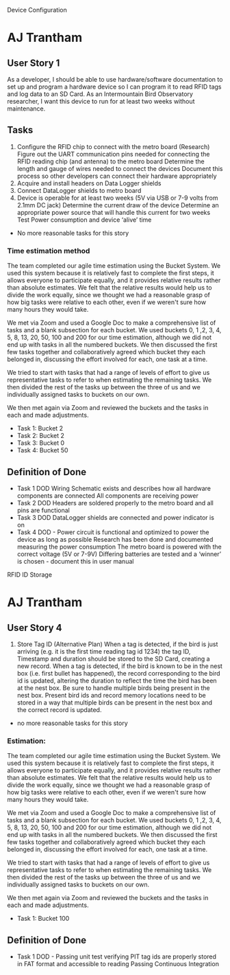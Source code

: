 Device Configuration

# AJ Trantham

## User Story 1

As a developer, I should be able to use hardware/software documentation to set up and program a hardware device so I can program it to read RFID tags and log data to an SD Card. As an Intermountain Bird Observatory researcher, I want this device to run for at least two weeks without maintenance. 

## Tasks

1. Configure the RFID chip to connect with the metro board (Research)
Figure out the UART communication pins needed for connecting the RFID reading chip (and antenna) to the metro board
Determine the length and gauge of wires needed to connect the devices
Document this process so other developers can connect their hardware appropriately
2. Acquire and install headers on Data Logger shields
3. Connect DataLogger shields to metro board
4. Device is operable for at least two weeks (5V via USB or 7-9 volts from 2.1mm DC jack)
Determine the current draw of the device
Determine an appropriate power source that will handle this current for two weeks
Test Power consumption and device ‘alive’ time
* No more reasonable tasks for this story


### Time estimation method

The team completed our agile time estimation using the Bucket System. We used this system because it is relatively fast to complete the first steps, it allows everyone to participate equally, and it provides relative results rather than absolute estimates. We felt that the relative results would help us to divide the work equally, since we thought we had a reasonable grasp of how big tasks were relative to each other, even if we weren't sure how many hours they would take.
 
We met via Zoom and used a Google Doc to make a comprehensive list of tasks and a blank subsection for each bucket. We used buckets 0, 1 ,2, 3, 4, 5, 8, 13, 20, 50, 100 and 200 for our time estimation, although we did not end up with tasks in all the numbered buckets. We then discussed the first few tasks together and collaboratively agreed which bucket they each belonged in, discussing the effort involved for each, one task at a time.

We tried to start with tasks that had a range of levels of effort to give us representative tasks to refer to when estimating the remaining tasks. We then divided the rest of the tasks up between the three of us and we individually assigned tasks to buckets on our own. 

We then met again via Zoom and reviewed the buckets and the tasks in each and made adjustments.

- Task 1: Bucket 2
- Task 2: Bucket 2
- Task 3: Bucket 0
- Task 4: Bucket 50

## Definition of Done

- Task 1 DOD 
 Wiring Schematic exists and describes how all hardware components are connected
All components are receiving power
- Task 2 DOD 
Headers are soldered properly to the metro board and all pins are functional
- Task 3 DOD
DataLogger shields are connected and power indicator is on
- Task 4 DOD - Power circuit is functional and optimized to power the device as long as possible
Research has been done and documented measuring the power consumption 
The metro board is powered with the correct voltage (5V or 7-9V)
Differing batteries are tested and a ‘winner’ is chosen - document this in user manual


RFID ID Storage

# AJ Trantham

## User Story 4


1. Store Tag ID (Alternative Plan)
When a tag is detected, if the bird is just arriving (e.g. it is the first time reading tag id 1234) the tag ID, Timestamp and duration should be stored to the SD Card, creating a new record.
When a tag is detected, if the bird is known to be in the nest box (i.e. first bullet has happened), the record corresponding to the bird id is updated, altering the duration to reflect the time the bird has been at the nest box.
Be sure to handle multiple birds being present in the nest box. Present bird ids and record memory locations need to be stored in a way that multiple birds can be present in the nest box and the correct record is updated. 

* no more reasonable tasks for this story

### Estimation:

The team completed our agile time estimation using the Bucket System. We used this system because it is relatively fast to complete the first steps, it allows everyone to participate equally, and it provides relative results rather than absolute estimates. We felt that the relative results would help us to divide the work equally, since we thought we had a reasonable grasp of how big tasks were relative to each other, even if we weren't sure how many hours they would take.
 
We met via Zoom and used a Google Doc to make a comprehensive list of tasks and a blank subsection for each bucket. We used buckets 0, 1 ,2, 3, 4, 5, 8, 13, 20, 50, 100 and 200 for our time estimation, although we did not end up with tasks in all the numbered buckets. We then discussed the first few tasks together and collaboratively agreed which bucket they each belonged in, discussing the effort involved for each, one task at a time.

We tried to start with tasks that had a range of levels of effort to give us representative tasks to refer to when estimating the remaining tasks. We then divided the rest of the tasks up between the three of us and we individually assigned tasks to buckets on our own. 

We then met again via Zoom and reviewed the buckets and the tasks in each and made adjustments.

- Task 1: Bucket 100

## Definition of Done

- Task 1 DOD -
 Passing unit test verifying PIT tag ids are properly stored in FAT format and accessible to reading
Passing Continuous Integration

